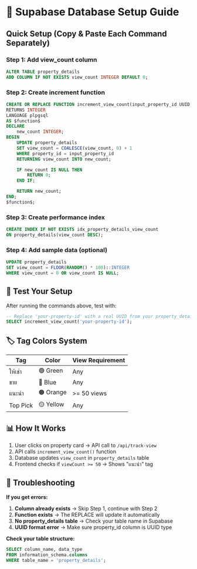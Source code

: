 # 🚀 Supabase Database Setup Guide

## Quick Setup (Copy & Paste Each Command Separately)

### Step 1: Add view_count column

```sql
ALTER TABLE property_details
ADD COLUMN IF NOT EXISTS view_count INTEGER DEFAULT 0;
```

### Step 2: Create increment function

```sql
CREATE OR REPLACE FUNCTION increment_view_count(input_property_id UUID)
RETURNS INTEGER
LANGUAGE plpgsql
AS $function$
DECLARE
    new_count INTEGER;
BEGIN
    UPDATE property_details
    SET view_count = COALESCE(view_count, 0) + 1
    WHERE property_id = input_property_id
    RETURNING view_count INTO new_count;

    IF new_count IS NULL THEN
        RETURN 0;
    END IF;

    RETURN new_count;
END;
$function$;
```

### Step 3: Create performance index

```sql
CREATE INDEX IF NOT EXISTS idx_property_details_view_count
ON property_details(view_count DESC);
```

### Step 4: Add sample data (optional)

```sql
UPDATE property_details
SET view_count = FLOOR(RANDOM() * 100)::INTEGER
WHERE view_count = 0 OR view_count IS NULL;
```

## 🧪 Test Your Setup

After running the commands above, test with:

```sql
-- Replace 'your-property-id' with a real UUID from your property_details table
SELECT increment_view_count('your-property-id');
```

## 🏷️ Tag Colors System

| Tag      | Color     | View Requirement |
| -------- | --------- | ---------------- |
| ให้เช่า  | 🟢 Green  | Any              |
| ขาย      | 🔵 Blue   | Any              |
| แนะนำ    | 🟠 Orange | >= 50 views      |
| Top Pick | 🟡 Yellow | Any              |

## 📊 How It Works

1. User clicks on property card → API call to `/api/track-view`
2. API calls `increment_view_count()` function
3. Database updates `view_count` in `property_details` table
4. Frontend checks if `viewCount >= 50` → Shows "แนะนำ" tag

## 🔧 Troubleshooting

**If you get errors:**

1. **Column already exists** → Skip Step 1, continue with Step 2
2. **Function exists** → The REPLACE will update it automatically
3. **No property_details table** → Check your table name in Supabase
4. **UUID format error** → Make sure property_id column is UUID type

**Check your table structure:**

```sql
SELECT column_name, data_type
FROM information_schema.columns
WHERE table_name = 'property_details';
```
